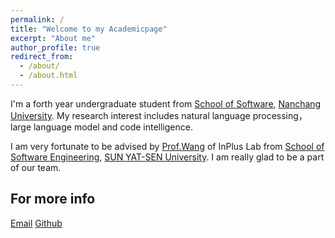 ```yaml
---
permalink: /
title: "Welcome to my Academicpage"
excerpt: "About me"
author_profile: true
redirect_from: 
  - /about/
  - /about.html
---
```


I'm a forth year undergraduate student from [School of Software](https://soft.ncu.edu.cn/), [Nanchang University](https://www.ncu.edu.cn/). My research interest includes natural language processing，large language model and code intelligence.

I am very fortunate to be advised by [Prof.Wang](https://yanlin.info/) of InPlus Lab from [School of Software Engineering](https://sse.sysu.edu.cn/), [SUN YAT-SEN University](https://www.sysu.edu.cn/). I am really glad to be a part of our team. 



For more info
------
[Email](mailto:zzyao0925@163.com)
[Github](https://github.com/2164962995)
